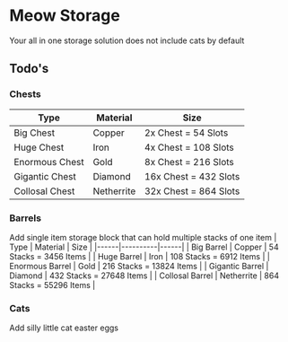 # Meow Storage
Your all in one storage solution does not include cats by default

## Todo's 

### Chests
| Type | Material | Size |
|------|----------|------|
| Big Chest | Copper | 2x Chest = 54 Slots |
| Huge Chest | Iron | 4x Chest = 108 Slots |
| Enormous Chest | Gold | 8x Chest = 216 Slots |
| Gigantic Chest | Diamond | 16x Chest = 432 Slots |
| Collosal Chest | Netherrite | 32x Chest = 864 Slots |

### Barrels
Add single item storage block that can hold multiple stacks of one item
| Type | Material | Size |
|------|----------|------|
| Big Barrel | Copper | 54 Stacks = 3456 Items |
| Huge Barrel | Iron | 108 Stacks = 6912 Items |
| Enormous Barrel | Gold | 216 Stacks = 13824 Items |
| Gigantic Barrel | Diamond | 432 Stacks = 27648 Items |
| Collosal Barrel | Netherrite | 864 Stacks = 55296 Items |

### Cats
Add silly little cat easter eggs
